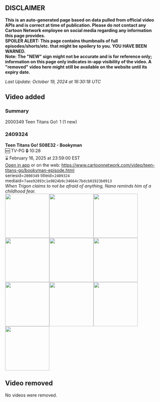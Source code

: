 ## DISCLAIMER
**This is an auto-generated page based on data pulled from official video APIs and is correct at time of publication. Please do not contact any Cartoon Network employee on social media regarding any information this page provides.**  
**SPOILER ALERT: This page contains thumbnails of full episodes/shorts/etc. that might be spoilery to you. YOU HAVE BEEN WARNED.**  
**Note: The "NEW" sign might not be accurate and is for reference only; information on this page only indicates in-app visibility of the video. A "removed" video here might still be available on the website until its expiry date.**  

_Last Update: October 19, 2024 at 16:30:18 UTC_
## Video added
### Summary
2000349 Teen Titans Go!: 1 (1 new)  
### 2409324
**Teen Titans Go! S08E32 - Bookyman**  
🆕 TV-PG 🔒 10:28  
⌛ February 16, 2025 at 23:59:00 EST  
[Open in app](https://cnvideo.sercomkc.org/redirector.html?type=cnapp&seriesid=2000349&titleid=2409324&mediaid=7aee92893c1e9024b9c34664c7bdcb01923b0913) or on the web: https://www.cartoonnetwork.com/video/teen-titans-go/bookyman-episode.html  
seriesid=`2000349` titleid=`2409324` mediaid=`7aee92893c1e9024b9c34664c7bdcb01923b0913`  
_When Trigon claims to not be afraid of anything, Nana reminds him of a childhood fear._  
<a href="https://s3.amazonaws.com/cartoonorchestrator/2409324_001_1280x720.jpg"><img src="https://s3.amazonaws.com/cartoonorchestrator/2409324_001_640x360.jpg" height="144px" /></a><a href="https://s3.amazonaws.com/cartoonorchestrator/2409324_002_1280x720.jpg"><img src="https://s3.amazonaws.com/cartoonorchestrator/2409324_002_640x360.jpg" height="144px" /></a><a href="https://s3.amazonaws.com/cartoonorchestrator/2409324_003_1280x720.jpg"><img src="https://s3.amazonaws.com/cartoonorchestrator/2409324_003_640x360.jpg" height="144px" /></a><a href="https://s3.amazonaws.com/cartoonorchestrator/2409324_004_1280x720.jpg"><img src="https://s3.amazonaws.com/cartoonorchestrator/2409324_004_640x360.jpg" height="144px" /></a><a href="https://s3.amazonaws.com/cartoonorchestrator/2409324_005_1280x720.jpg"><img src="https://s3.amazonaws.com/cartoonorchestrator/2409324_005_640x360.jpg" height="144px" /></a><a href="https://s3.amazonaws.com/cartoonorchestrator/2409324_006_1280x720.jpg"><img src="https://s3.amazonaws.com/cartoonorchestrator/2409324_006_640x360.jpg" height="144px" /></a><a href="https://s3.amazonaws.com/cartoonorchestrator/2409324_007_1280x720.jpg"><img src="https://s3.amazonaws.com/cartoonorchestrator/2409324_007_640x360.jpg" height="144px" /></a><a href="https://s3.amazonaws.com/cartoonorchestrator/2409324_008_1280x720.jpg"><img src="https://s3.amazonaws.com/cartoonorchestrator/2409324_008_640x360.jpg" height="144px" /></a><a href="https://s3.amazonaws.com/cartoonorchestrator/2409324_009_1280x720.jpg"><img src="https://s3.amazonaws.com/cartoonorchestrator/2409324_009_640x360.jpg" height="144px" /></a><a href="https://s3.amazonaws.com/cartoonorchestrator/2409324_010_1280x720.jpg"><img src="https://s3.amazonaws.com/cartoonorchestrator/2409324_010_640x360.jpg" height="144px" /></a>
## Video removed
No videos were removed.  
